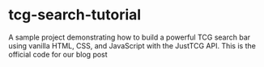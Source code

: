 # tcg-search-tutorial
A sample project demonstrating how to build a powerful TCG search bar using vanilla HTML, CSS, and JavaScript with the JustTCG API. This is the official code for our blog post
